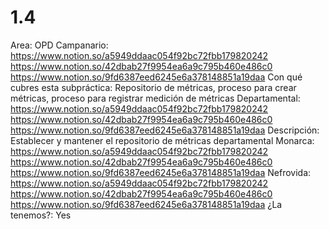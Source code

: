 # 1.4

Area: OPD
Campanario: https://www.notion.so/a5949ddaac054f92bc72fbb179820242 
https://www.notion.so/42dbab27f9954ea6a9c795b460e486c0 
https://www.notion.so/9fd6387eed6245e6a378148851a19daa 
Con qué cubres esta subpráctica: Repositorio de métricas, proceso para crear métricas, proceso para registrar medición de métricas
Departamental: https://www.notion.so/a5949ddaac054f92bc72fbb179820242 
https://www.notion.so/42dbab27f9954ea6a9c795b460e486c0 
https://www.notion.so/9fd6387eed6245e6a378148851a19daa 
Descripción: Establecer y mantener el repositorio de métricas departamental
Monarca: https://www.notion.so/a5949ddaac054f92bc72fbb179820242 
https://www.notion.so/42dbab27f9954ea6a9c795b460e486c0 
https://www.notion.so/9fd6387eed6245e6a378148851a19daa 
Nefrovida: https://www.notion.so/a5949ddaac054f92bc72fbb179820242 
https://www.notion.so/42dbab27f9954ea6a9c795b460e486c0 
https://www.notion.so/9fd6387eed6245e6a378148851a19daa 
¿La tenemos?: Yes
